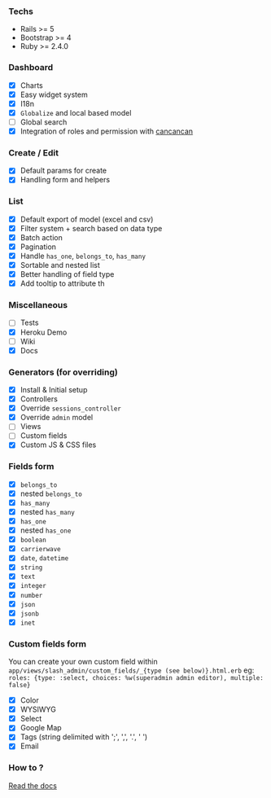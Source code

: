 ### Techs

- Rails >= 5
- Bootstrap >= 4
- Ruby >= 2.4.0

### Dashboard

- [X] Charts
- [X] Easy widget system
- [X] I18n
- [X] `Globalize` and local based model
- [ ] Global search
- [X] Integration of roles and permission with [cancancan](https://github.com/CanCanCommunity/cancancan)

### Create / Edit

- [X] Default params for create
- [X] Handling form and helpers

### List

- [X] Default export of model (excel and csv)
- [X] Filter system + search based on data type
- [X] Batch action
- [X] Pagination
- [X] Handle `has_one`, `belongs_to`, `has_many`
- [X] Sortable and nested list
- [X] Better handling of field type
- [X] Add tooltip to attribute th

### Miscellaneous

- [ ] Tests
- [X] Heroku Demo
- [ ] Wiki
- [X] Docs

### Generators (for overriding)

- [X] Install & Initial setup
- [X] Controllers
- [X] Override `sessions_controller`
- [X] Override `admin` model
- [ ] Views
- [ ] Custom fields
- [X] Custom JS & CSS files

### Fields form

- [X] `belongs_to`
- [X] nested `belongs_to`
- [X] `has_many`
- [X] nested `has_many`
- [X] `has_one`
- [X] nested `has_one`
- [X] `boolean`
- [X] `carrierwave`
- [X] `date`, `datetime`
- [X] `string`
- [X] `text`
- [X] `integer`
- [X] `number`
- [X] `json`
- [X] `jsonb`
- [X] `inet`

### Custom fields form

You can create your own custom field within `app/views/slash_admin/custom_fields/_{type (see below)}.html.erb`
eg: `roles: {type: :select, choices: %w(superadmin admin editor), multiple: false}`

- [X] Color
- [X] WYSIWYG
- [X] Select
- [X] Google Map
- [X] Tags (string delimited with ';', ',', '.', ' ')
- [X] Email

### How to ?

[Read the docs](https://github.com/nicovak/slash_admin/tree/master/docs/how_to.md)
